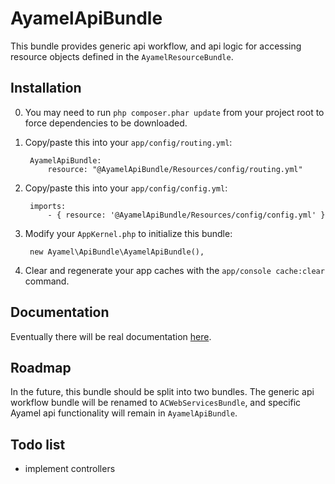 # AyamelApiBundle #

This bundle provides generic api workflow, and api logic for accessing resource objects defined in the `AyamelResourceBundle`.

## Installation ##

0. You may need to run `php composer.phar update` from your project root to force dependencies to be downloaded.
1. Copy/paste this into your `app/config/routing.yml`:

		AyamelApiBundle:
		    resource: "@AyamelApiBundle/Resources/config/routing.yml"

2. Copy/paste this into your `app/config/config.yml`:

		imports:  
		    - { resource: '@AyamelApiBundle/Resources/config/config.yml' }
	
3. Modify your `AppKernel.php` to initialize this bundle:

		new Ayamel\ApiBundle\AyamelApiBundle(),
		
4. Clear and regenerate your app caches with the `app/console cache:clear` command.
	
## Documentation ##

Eventually there will be real documentation [here](Resources/docs/index.md).
	
## Roadmap ##

In the future, this bundle should be split into two bundles.  The generic api workflow bundle will be renamed to `ACWebServicesBundle`, and specific Ayamel api functionality will remain in `AyamelApiBundle`.

## Todo list ##

* implement controllers